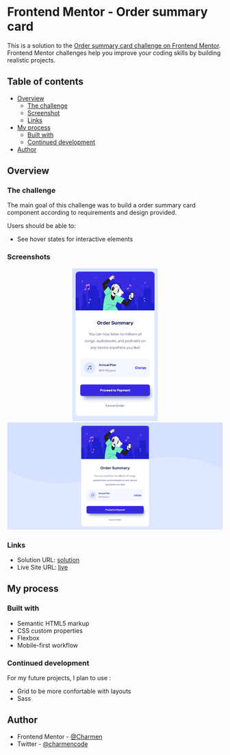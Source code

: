 # Frontend Mentor - Order summary card

This is a solution to the [Order summary card challenge on Frontend Mentor](https://www.frontendmentor.io/challenges/order-summary-component-QlPmajDUj). Frontend Mentor challenges help you improve your coding skills by building realistic projects.

## Table of contents

- [Overview](#overview)
  - [The challenge](#the-challenge)
  - [Screenshot](#screenshot)
  - [Links](#links)
- [My process](#my-process)
  - [Built with](#built-with)
  - [Continued development](#continued-development)
- [Author](#author)

## Overview

### The challenge

The main goal of this challenge was to build a order summary card component according to requirements and design provided.

Users should be able to:

- See hover states for interactive elements

### Screenshots

<div style="text-align:center"><img src="screenshot-mobile.png" width="200"/></div>

<div style="text-align:center"><img src="screenshot-desktop.png" width="600"/></div>

### Links

- Solution URL: [solution](https://www.frontendmentor.io/solutions/order-summary-component-fjZtKrUE)
- Live Site URL: [live](https://hardcore-neumann-b2efc4.netlify.app/)

## My process

### Built with

- Semantic HTML5 markup
- CSS custom properties
- Flexbox
- Mobile-first workflow

### Continued development

For my future projects, I plan to use :

- Grid to be more confortable with layouts
- Sass

## Author

- Frontend Mentor - [@Charmen](https://www.frontendmentor.io/profile/Charmen)
- Twitter - [@charmencode](https://www.twitter.com/charmencode)
